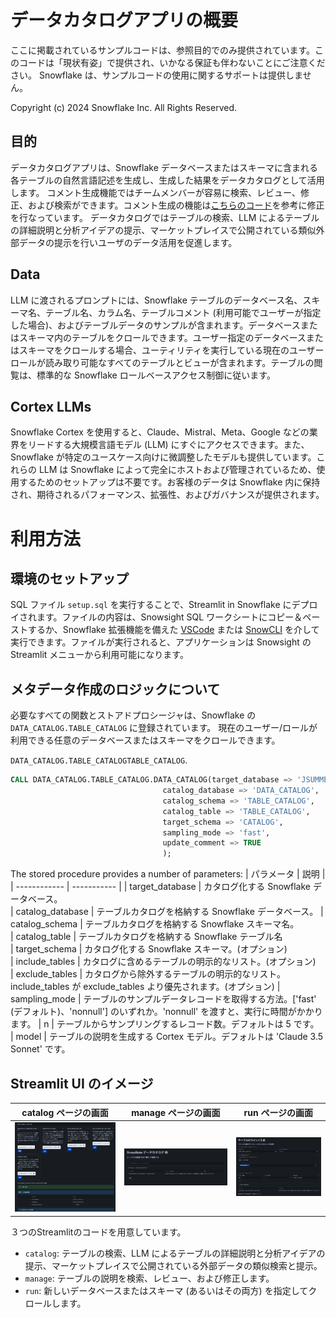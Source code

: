 # データカタログアプリの概要
ここに掲載されているサンプルコードは、参照目的でのみ提供されています。このコードは「現状有姿」で提供され、いかなる保証も伴わないことにご注意ください。
Snowflake は、サンプルコードの使用に関するサポートは提供しません。

Copyright (c) 2024 Snowflake Inc. All Rights Reserved.

## 目的
データカタログアプリは、Snowflake データベースまたはスキーマに含まれる各テーブルの自然言語記述を生成し、生成した結果をデータカタログとして活用します。
コメント生成機能ではチームメンバーが容易に検索、レビュー、修正、および検索ができます。コメント生成の機能は[こちらのコード](https://github.com/Snowflake-Labs/sfguide-data-crawler)を参考に修正を行なっています。
データカタログではテーブルの検索、LLM によるテーブルの詳細説明と分析アイデアの提示、マーケットプレイスで公開されている類似外部データの提示を行いユーザのデータ活用を促進します。

## Data
LLM に渡されるプロンプトには、Snowflake テーブルのデータベース名、スキーマ名、テーブル名、カラム名、テーブルコメント (利用可能でユーザーが指定した場合)、およびテーブルデータのサンプルが含まれます。データベースまたはスキーマ内のテーブルをクロールできます。ユーザー指定のデータベースまたはスキーマをクロールする場合、ユーティリティを実行している現在のユーザーロールが読み取り可能なすべてのテーブルとビューが含まれます。テーブルの閲覧は、標準的な Snowflake ロールベースアクセス制御に従います。

## Cortex LLMs
Snowflake Cortex を使用すると、Claude、Mistral、Meta、Google などの業界をリードする大規模言語モデル (LLM) にすぐにアクセスできます。また、Snowflake が特定のユースケース向けに微調整したモデルも提供しています。これらの LLM は Snowflake によって完全にホストおよび管理されているため、使用するためのセットアップは不要です。お客様のデータは Snowflake 内に保持され、期待されるパフォーマンス、拡張性、およびガバナンスが提供されます。

# 利用方法
## 環境のセットアップ
SQL ファイル `setup.sql` を実行することで、Streamlit in Snowflake にデプロイされます。ファイルの内容は、Snowsight SQL ワークシートにコピー＆ペーストするか、Snowflake 拡張機能を備えた [VSCode](https://docs.snowflake.com/en/user-guide/vscode-ext) または [SnowCLI](https://docs.snowflake.com/en/developer-guide/snowflake-cli-v2/index) を介して実行できます。ファイルが実行されると、アプリケーションは Snowsight の Streamlit メニューから利用可能になります。

## メタデータ作成のロジックについて
必要なすべての関数とストアドプロシージャは、Snowflake の `DATA_CATALOG.TABLE_CATALOG` に登録されています。
現在のユーザー/ロールが利用できる任意のデータベースまたはスキーマをクロールできます。

`DATA_CATALOG.TABLE_CATALOGTABLE_CATALOG`.
```sql
CALL DATA_CATALOG.TABLE_CATALOG.DATA_CATALOG(target_database => 'JSUMMER',
                                  catalog_database => 'DATA_CATALOG',
                                  catalog_schema => 'TABLE_CATALOG',
                                  catalog_table => 'TABLE_CATALOG',
                                  target_schema => 'CATALOG',
                                  sampling_mode => 'fast', 
                                  update_comment => TRUE
                                  );
```

The stored procedure provides a number of parameters:
| パラメータ        | 説明 |
| ------------     | ----------- |
| target_database  | カタログ化する Snowflake データベース。  
| catalog_database | テーブルカタログを格納する Snowflake データベース。
| catalog_schema   | テーブルカタログを格納する Snowflake スキーマ名。    
| catalog_table  | テーブルカタログを格納する Snowflake テーブル名    
| target_schema | カタログ化する Snowflake スキーマ。(オプション)   
| include_tables   | カタログに含めるテーブルの明示的なリスト。(オプション)     
| exclude_tables  | カタログから除外するテーブルの明示的なリスト。include_tables が exclude_tables より優先されます。(オプション)
| sampling_mode   | テーブルのサンプルデータレコードを取得する方法。['fast' (デフォルト)、'nonnull'] のいずれか。'nonnull' を渡すと、実行に時間がかかります。
| n | テーブルからサンプリングするレコード数。デフォルトは 5 です。    
| model   | テーブルの説明を生成する Cortex モデル。デフォルトは 'Claude 3.5 Sonnet' です。    
 
## Streamlit UI のイメージ
catalog ページの画面     |manage ページの画面     | run ページの画面
:--------------------:|:--------------------:|:-------------------------:
![](images/catalog.png)|![](images/manage.png)|![](images/run.png)

３つのStreamlitのコードを用意しています。
- `catalog`: テーブルの検索、LLM によるテーブルの詳細説明と分析アイデアの提示、マーケットプレイスで公開されている外部データの類似検索と提示。
- `manage`: テーブルの説明を検索、レビュー、および修正します。
- `run`: 新しいデータベースまたはスキーマ (あるいはその両方) を指定してクロールします。